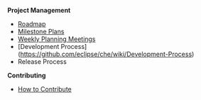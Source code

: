 **Project Management**
* [Roadmap](https://github.com/eclipse/che/wiki/Roadmap)
* [Milestone Plans](https://github.com/eclipse/che/wiki/Milestone-Plans)
* [Weekly Planning Meetings](https://github.com/eclipse/che/wiki/Weekly-Planning-Meetings)  
* [Development Process] (https://github.com/eclipse/che/wiki/Development-Process)
* Release Process

**Contributing**
* [How to Contribute]()